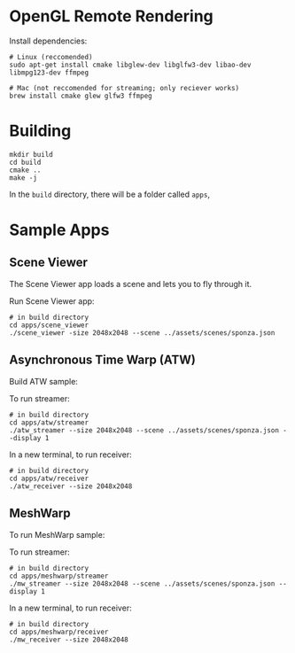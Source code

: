 # OpenGL Remote Rendering

Install dependencies:
```
# Linux (reccomended)
sudo apt-get install cmake libglew-dev libglfw3-dev libao-dev libmpg123-dev ffmpeg
```

```
# Mac (not reccomended for streaming; only reciever works)
brew install cmake glew glfw3 ffmpeg
```

# Building
```
mkdir build
cd build
cmake ..
make -j
```

In the `build` directory, there will be a folder called `apps`,

# Sample Apps

## Scene Viewer

The Scene Viewer app loads a scene and lets you to fly through it.

Run Scene Viewer app:
```
# in build directory
cd apps/scene_viewer
./scene_viewer -size 2048x2048 --scene ../assets/scenes/sponza.json
```

## Asynchronous Time Warp (ATW)

Build ATW sample:

To run streamer:
```
# in build directory
cd apps/atw/streamer
./atw_streamer --size 2048x2048 --scene ../assets/scenes/sponza.json --display 1
```

In a new terminal, to run receiver:
```
# in build directory
cd apps/atw/receiver
./atw_receiver --size 2048x2048
```

## MeshWarp

To run MeshWarp sample:

To run streamer:
```
# in build directory
cd apps/meshwarp/streamer
./mw_streamer --size 2048x2048 --scene ../assets/scenes/sponza.json --display 1
```

In a new terminal, to run receiver:
```
# in build directory
cd apps/meshwarp/receiver
./mw_receiver --size 2048x2048
```
